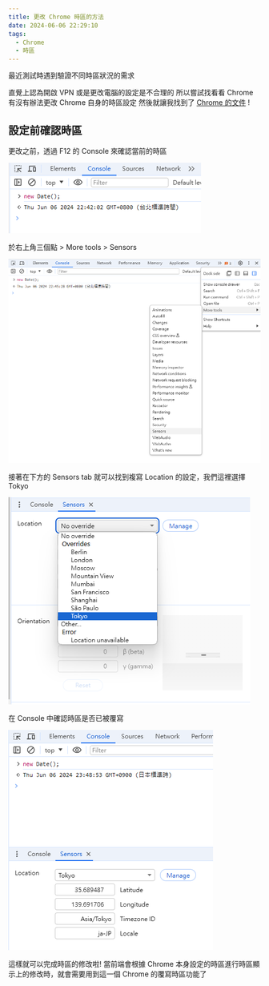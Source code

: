 ```yaml
---
title: 更改 Chrome 時區的方法
date: 2024-06-06 22:29:10
tags:
  - Chrome
  - 時區
---
```


最近測試時遇到驗證不同時區狀況的需求

直覺上認為開啟 VPN 或是更改電腦的設定是不合理的
所以嘗試找看看 Chrome 有沒有辦法更改 Chrome 自身的時區設定
然後就讓我找到了 [Chrome 的文件](https://developer.chrome.com/docs/devtools/settings/locations?hl=zh-tw) !

## 設定前確認時區

更改之前，透過 F12 的 Console 來確認當前的時區

![checkTimeZone](/img/2024-how-to-change-time-zone-in-chrome/image1.png)

於右上角三個點 > More tools > Sensors

![settingLocation](/img/2024-how-to-change-time-zone-in-chrome/image2.png)

接著在下方的 Sensors tab 就可以找到複寫 Location 的設定，我們這裡選擇 Tokyo

![settingLocation](/img/2024-how-to-change-time-zone-in-chrome/image3.png)

在 Console 中確認時區是否已被覆寫

![settingLocation](/img/2024-how-to-change-time-zone-in-chrome/image4.png)

這樣就可以完成時區的修改啦!
當前端會根據 Chrome 本身設定的時區進行時區顯示上的修改時，就會需要用到這一個 Chrome 的覆寫時區功能了